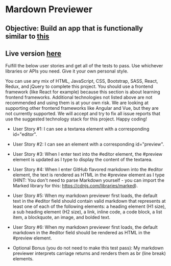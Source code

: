 # Mardown Previewer

## Objective: Build an app that is functionally similar to [this](https://markdown-previewer.freecodecamp.rocks/)

## Live version [here](https://codepen.io/reggr0y/pen/QWBbbaL)

Fulfill the below user stories and get all of the tests to pass. Use whichever libraries or APIs you need. Give it your own personal style.

You can use any mix of HTML, JavaScript, CSS, Bootstrap, SASS, React, Redux, and jQuery to complete this project. You should use a frontend framework (like React for example) because this section is about learning frontend frameworks. Additional technologies not listed above are not recommended and using them is at your own risk. We are looking at supporting other frontend frameworks like Angular and Vue, but they are not currently supported. We will accept and try to fix all issue reports that use the suggested technology stack for this project. Happy coding!

* User Story #1: I can see a textarea element with a corresponding id="editor".

* User Story #2: I can see an element with a corresponding id="preview".

* User Story #3: When I enter text into the #editor element, the #preview element is updated as I type to display the content of the textarea.

* User Story #4: When I enter GitHub flavored markdown into the #editor element, the text is rendered as HTML in the #preview element as I type (HINT: You don't need to parse Markdown yourself - you can import the Marked library for this: https://cdnjs.com/libraries/marked).

* User Story #5: When my markdown previewer first loads, the default text in the #editor field should contain valid markdown that represents at least one of each of the following elements: a heading element (H1 size), a sub heading element (H2 size), a link, inline code, a code block, a list item, a blockquote, an image, and bolded text.

* User Story #6: When my markdown previewer first loads, the default markdown in the #editor field should be rendered as HTML in the #preview element.

* Optional Bonus (you do not need to make this test pass): My markdown previewer interprets carriage returns and renders them as br (line break) elements.
